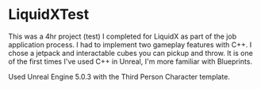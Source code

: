 # LiquidXTest
 
This was a 4hr project (test) I completed for LiquidX as part of the job application process.
I had to implement two gameplay features with C++. I chose a jetpack and interactable cubes you can pickup and throw. 
It is one of the first times I've used C++ in Unreal, I'm more familiar with Blueprints.

Used Unreal Engine 5.0.3 with the Third Person Character template.

